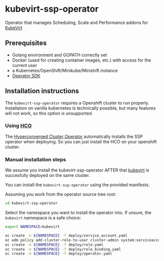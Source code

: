 # kubevirt-ssp-operator
Operator that manages Scheduling, Scale and Performance addons for [KubeVirt](https://kubevirt.io)

## Prerequisites

- Golang environment and GOPATH correctly set
- Docker (used for creating container images, etc.) with access for the current user
- a Kubernetes/OpenShift/Minikube/Minishift instance
- [Operator SDK](https://github.com/operator-framework/operator-sdk)

## Installation instructions

The `kubevirt-ssp-operator` requires a Openshift cluster to run properly.
Installation on vanilla kubernetes is technically possible, but many features will not work, so this option
is unsupported.

### Using [HCO](https://github.com/kubevirt/hyperconverged-cluster-operator)

The [Hyperconverged Cluster Operator](https://github.com/kubevirt/hyperconverged-cluster-operator) automatically
installs the SSP operator when deploying. So you can just install the HCO on your openshift cluster.

### Manual installation steps

We assume you install the kubevirt-ssp-operator AFTER that [kubevirt](https://kubevirt.io) is succesfully deployed on the same cluster.

You can install the `kubevirt-ssp-operator` using the provided manifests.

Assuming you work from the operator source tree root:
```bash
cd kubevirt-ssp-operator
```

Select the namespace you want to install the operator into. If unsure, the `kubevirt` namespace is a safe choice:
```bash
export NAMESPACE=kubevirt
```

```bash
oc create -n ${NAMESPACE} -f deploy/service_account.yaml
oc adm policy add-cluster-role-to-user cluster-admin system:serviceaccount:${NAMESPACE}:kubevirt-ssp-operator
oc create -n ${NAMESPACE} -f deploy/role.yaml
oc create -n ${NAMESPACE} -f deploy/role_binding.yaml
oc create -n ${NAMESPACE} -f deploy/operator.yaml
```
